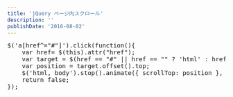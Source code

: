 ```yaml
---
title: 'jQuery ページ内スクロール'
description: ''
publishDate: '2016-08-02'
---
```


<pre class="brush: jscript; title: ; notranslate" title="">$('a[href^="#"]').click(function(){
	var href= $(this).attr("href");
	var target = $(href == "#" || href == "" ? 'html' : href);
	var position = target.offset().top;
	$('html, body').stop().animate({ scrollTop: position }, 1000, 'easeOutExpo');
	return false;
});
</pre>

